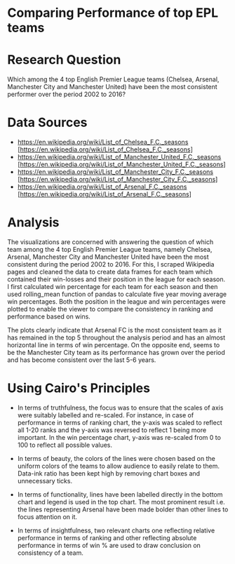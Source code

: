 # Comparing Performance of top EPL teams

# Research Question
Which among the 4 top English Premier League teams (Chelsea, Arsenal,
        Manchester City and Manchester United) have been the most consistent
        performer over the period 2002 to 2016?

# Data Sources
- https://en.wikipedia.org/wiki/List_of_Chelsea_F.C._seasons [https://en.wikipedia.org/wiki/List_of_Chelsea_F.C._seasons]
- https://en.wikipedia.org/wiki/List_of_Manchester_United_F.C._seasons [https://en.wikipedia.org/wiki/List_of_Manchester_United_F.C._seasons]
- https://en.wikipedia.org/wiki/List_of_Manchester_City_F.C._seasons [https://en.wikipedia.org/wiki/List_of_Manchester_City_F.C._seasons]
- https://en.wikipedia.org/wiki/List_of_Arsenal_F.C._seasons [https://en.wikipedia.org/wiki/List_of_Arsenal_F.C._seasons]

# Analysis

The visualizations are concerned with answering the question of which team
        among the 4 top English Premier League teams, namely Chelsea, Arsenal,
        Manchester City and Manchester United have been the most consistent
        during the period 2002 to 2016. For this, I scraped Wikipedia pages
        and cleaned the data to create data frames for each team which contained
        their win-losses and their position in the league for each season.
        I first calculated win percentage for each team for each season and
        then used rolling_mean function of pandas to calculate five year moving
        average win percentages. Both the position in the league and win
        percentages were plotted to enable the viewer to compare the
        consistency in ranking and performance based on wins.

The plots clearly indicate that Arsenal FC is the most consistent team as
        it has remained in the top 5 throughout the analysis period and has
        an almost horizontal line in terms of win percentage.
        On the opposite end, seems to be the Manchester City team as its
        performance has grown over the period and has become consistent
        over the last 5-6 years.

# Using Cairo's Principles

 - In terms of truthfulness, the focus was to ensure that the scales of axis were suitably labelled and re-scaled. For instance, in case of performance in terms of ranking chart, the y-axis was scaled to reflect all 1-20 ranks and the y-axis was reversed to reflect 1 being more important. In the win percentage chart, y-axis was re-scaled from 0 to 100 to reflect all possible values.

 - In terms of beauty, the colors of the lines were chosen based on the uniform colors of the teams to allow audience to easily relate to them. Data-ink ratio has been kept high by removing chart boxes and unnecessary ticks.

 - In terms of functionality, lines have been labelled directly in the bottom chart and legend is used in the top chart. The most prominent result i.e. the lines representing Arsenal have been made bolder than other lines to focus attention on it.

 - In terms of insightfulness, two relevant charts one reflecting relative performance in terms of ranking and other reflecting absolute performance in terms of win % are used to draw conclusion on consistency of a team.
